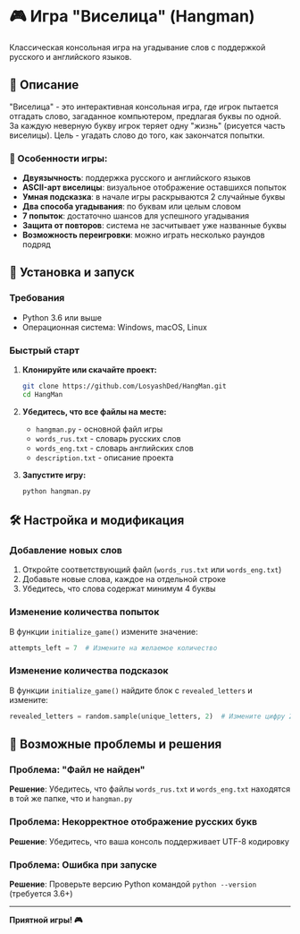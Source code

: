 # 🎮 Игра "Виселица" (Hangman)

Классическая консольная игра на угадывание слов с поддержкой русского и английского языков.

## 📝 Описание

"Виселица" - это интерактивная консольная игра, где игрок пытается отгадать слово, загаданное компьютером, предлагая буквы по одной. За каждую неверную букву игрок теряет одну "жизнь" (рисуется часть виселицы). Цель - угадать слово до того, как закончатся попытки.

### 🌟 Особенности игры:
- **Двуязычность**: поддержка русского и английского языков
- **ASCII-арт виселицы**: визуальное отображение оставшихся попыток
- **Умная подсказка**: в начале игры раскрываются 2 случайные буквы
- **Два способа угадывания**: по буквам или целым словом
- **7 попыток**: достаточно шансов для успешного угадывания
- **Защита от повторов**: система не засчитывает уже названные буквы
- **Возможность переигровки**: можно играть несколько раундов подряд

## 🚀 Установка и запуск

### Требования
- Python 3.6 или выше
- Операционная система: Windows, macOS, Linux

### Быстрый старт

1. **Клонируйте или скачайте проект:**
   ```bash
   git clone https://github.com/LosyashDed/HangMan.git
   cd HangMan
   ```

2. **Убедитесь, что все файлы на месте:**
   - `hangman.py` - основной файл игры
   - `words_rus.txt` - словарь русских слов
   - `words_eng.txt` - словарь английских слов
   - `description.txt` - описание проекта

3. **Запустите игру:**
   ```bash
   python hangman.py
   ```


## 🛠️ Настройка и модификация

### Добавление новых слов
1. Откройте соответствующий файл (`words_rus.txt` или `words_eng.txt`)
2. Добавьте новые слова, каждое на отдельной строке
3. Убедитесь, что слова содержат минимум 4 буквы

### Изменение количества попыток
В функции `initialize_game()` измените значение:
```python
attempts_left = 7  # Измените на желаемое количество
```

### Изменение количества подсказок
В функции `initialize_game()` найдите блок с `revealed_letters` и измените:
```python
revealed_letters = random.sample(unique_letters, 2)  # Измените цифру 2
```

## 🐛 Возможные проблемы и решения

### Проблема: "Файл не найден"
**Решение**: Убедитесь, что файлы `words_rus.txt` и `words_eng.txt` находятся в той же папке, что и `hangman.py`

### Проблема: Некорректное отображение русских букв
**Решение**: Убедитесь, что ваша консоль поддерживает UTF-8 кодировку

### Проблема: Ошибка при запуске
**Решение**: Проверьте версию Python командой `python --version` (требуется 3.6+)

---

**Приятной игры! 🎮** 